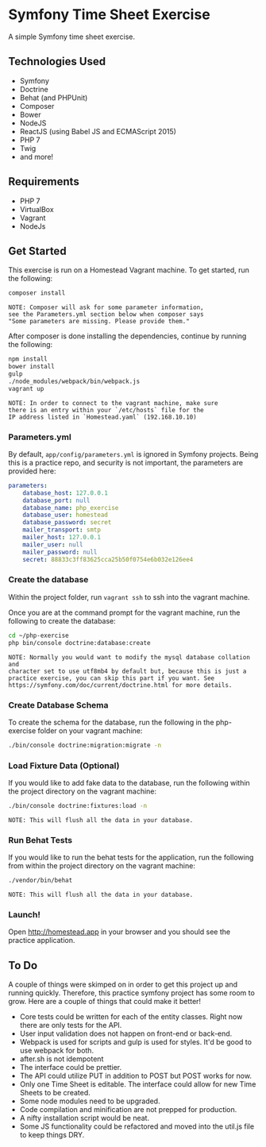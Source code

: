 # Symfony Time Sheet Exercise

A simple Symfony time sheet exercise.

## Technologies Used

 - Symfony
 - Doctrine
 - Behat (and PHPUnit)
 - Composer
 - Bower
 - NodeJS
 - ReactJS (using Babel JS and ECMAScript 2015)
 - PHP 7
 - Twig
 - and more!

## Requirements

 - PHP 7
 - VirtualBox
 - Vagrant
 - NodeJs

## Get Started

This exercise is run on a Homestead Vagrant machine.
To get started, run the following:

```bash
composer install
```

	NOTE: Composer will ask for some parameter information,
	see the Parameters.yml section below when composer says
	"Some parameters are missing. Please provide them."

After composer is done installing the dependencies, continue by running the following:

```bash
npm install
bower install
gulp
./node_modules/webpack/bin/webpack.js
vagrant up
```

	NOTE: In order to connect to the vagrant machine, make sure
	there is an entry within your `/etc/hosts` file for the
	IP address listed in `Homestead.yaml` (192.168.10.10)

### Parameters.yml

By default, `app/config/parameters.yml` is ignored in
Symfony projects. Being this is a practice repo, and security is not important,
the parameters are provided here:

```yaml
parameters:
    database_host: 127.0.0.1
    database_port: null
    database_name: php_exercise
    database_user: homestead
    database_password: secret
    mailer_transport: smtp
    mailer_host: 127.0.0.1
    mailer_user: null
    mailer_password: null
    secret: 88833c3ff83625cca25b50f0754e6b032e126ee4
```

### Create the database

Within the project folder, run `vagrant ssh` to ssh into the vagrant machine.

Once you are at the command prompt for the vagrant machine, run the following
to create the database:

```bash
cd ~/php-exercise
php bin/console doctrine:database:create
```

	NOTE: Normally you would want to modify the mysql database collation and
	character set to use utf8mb4 by default but, because this is just a
	practice exercise, you can skip this part if you want. See
	https://symfony.com/doc/current/doctrine.html for more details.

### Create Database Schema

To create the schema for the database, run the following in the php-exercise
folder on your vagrant machine:

```bash
./bin/console doctrine:migration:migrate -n
```

### Load Fixture Data (Optional)

If you would like to add fake data to the database, run the following
within the project directory on the vagrant machine:

```bash
./bin/console doctrine:fixtures:load -n
```

	NOTE: This will flush all the data in your database.

### Run Behat Tests

If you would like to run the behat tests for the application, run the
following from within the project directory on the vagrant machine:

```bash
./vendor/bin/behat
```

	NOTE: This will flush all the data in your database.
	
### Launch!

Open http://homestead.app in your browser and you should see the
practice application.

## To Do

A couple of things were skimped on in order to get this project up and
running quickly. Therefore, this practice symfony project has some room
to grow. Here are a couple of things that could make it better!

 - Core tests could be written for each of the entity classes. Right now
   there are only tests for the API.
 - User input validation does not happen on front-end or back-end.
 - Webpack is used for scripts and gulp is used for styles. It'd be good
   to use webpack for both.
 - after.sh is not idempotent
 - The interface could be prettier.
 - The API could utilize PUT in addition to POST but POST works for now.
 - Only one Time Sheet is editable. The interface could allow for
   new Time Sheets to be created.
 - Some node modules need to be upgraded.
 - Code compilation and minification are not prepped for production.
 - A nifty installation script would be neat.
 - Some JS functionality could be refactored and moved into the util.js
   file to keep things DRY.


